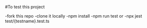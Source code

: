 #To test this project

-fork this repo
-clone it locally
-npm install
-npm run test 
    or
-npx jest test/{testname}.test.ts
 

